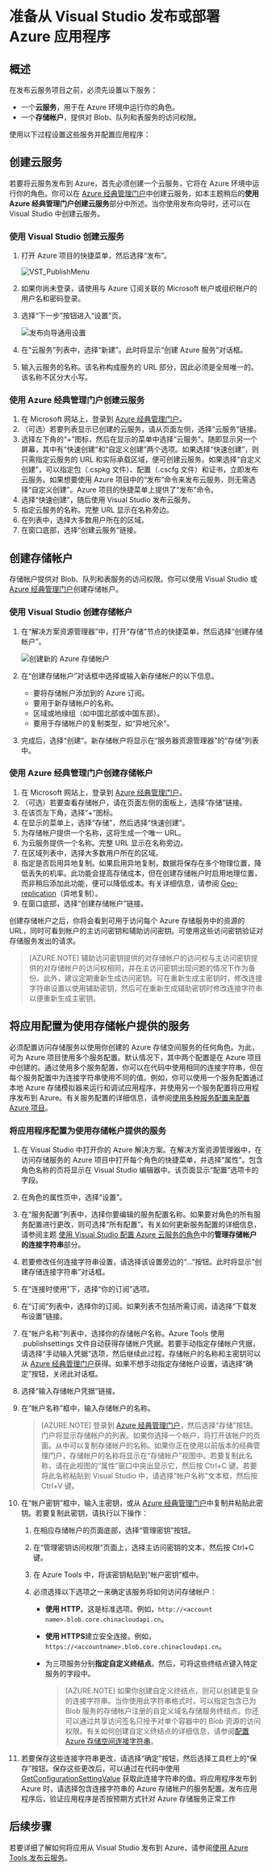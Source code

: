 <properties
    pageTitle="准备从 Visual Studio 发布或部署 Azure 应用程序 | Azure"
    description="了解设置云服务和存储帐户服务以及配置 Azure 应用程序的过程。"
    services="visual-studio-online"
    documentationcenter="na"
    author="TomArcher"
    manager="douge"
    editor="" />
<tags
    ms.assetid="92ee2f9e-ec49-4c7a-900d-620abe5e9d8a"
    ms.service="multiple"
    ms.devlang="dotnet"
    ms.topic="article"
    ms.tgt_pltfrm="na"
    ms.workload="multiple"
    ms.date="11/11/2016"
    wacn.date="03/30/2017"
    ms.author="tarcher" />

# 准备从 Visual Studio 发布或部署 Azure 应用程序
## 概述
在发布云服务项目之前，必须先设置以下服务：

- 一个**云服务**，用于在 Azure 环境中运行你的角色。
- 一个**存储帐户**，提供对 Blob、队列和表服务的访问权限。

使用以下过程设置这些服务并配置应用程序：

## 创建云服务
若要将云服务发布到 Azure，首先必须创建一个云服务，它将在 Azure 环境中运行你的角色。你可以在 [Azure 经典管理门户](https://manage.windowsazure.cn)中创建云服务，如本主题稍后的**使用 Azure 经典管理门户创建云服务**部分中所述。当你使用发布向导时，还可以在 Visual Studio 中创建云服务。

### 使用 Visual Studio 创建云服务
1. 打开 Azure 项目的快捷菜单，然后选择“发布”。

    ![VST\_PublishMenu](./media/vs-azure-tools-cloud-service-publish-set-up-required-services-in-visual-studio/vst-publish-menu.png)
2. 如果你尚未登录，请使用与 Azure 订阅关联的 Microsoft 帐户或组织帐户的用户名和密码登录。
3. 选择“下一步”按钮进入“设置”页。

    ![发布向导通用设置](./media/vs-azure-tools-cloud-service-publish-set-up-required-services-in-visual-studio/publish-settings-page.png)
4. 在“云服务”列表中，选择“新建”。此时将显示“创建 Azure 服务”对话框。
5. 输入云服务的名称。该名称构成服务的 URL 部分，因此必须是全局唯一的。该名称不区分大小写。

### 使用 Azure 经典管理门户创建云服务
1. 在 Microsoft 网站上，登录到 [Azure 经典管理门户](http://go.microsoft.com/fwlink/?LinkId=253103)。
2. （可选）若要列表显示已创建的云服务，请从页面左侧，选择“云服务”链接。
3. 选择左下角的“+”图标，然后在显示的菜单中选择“云服务”。随即显示另一个屏幕，其中有“快速创建”和“自定义创建”两个选项。如果选择“快速创建”，则只需指定云服务的 URL 和实际承载区域，便可创建云服务。如果选择“自定义创建”，可以指定包（.cspkg 文件）、配置（.cscfg 文件）和证书，立即发布云服务。如果想要使用 Azure 项目中的“发布”命令来发布云服务，则无需选择“自定义创建”。Azure 项目的快捷菜单上提供了“发布”命令。
4. 选择“快速创建”，随后使用 Visual Studio 发布云服务。
5. 指定云服务的名称。完整 URL 显示在名称旁边。
6. 在列表中，选择大多数用户所在的区域。
7. 在窗口底部，选择“创建云服务”链接。

## 创建存储帐户

存储帐户提供对 Blob、队列和表服务的访问权限。你可以使用 Visual Studio 或 [Azure 经典管理门户](http://manage.windowsazure.cn)创建存储帐户。

### 使用 Visual Studio 创建存储帐户
1. 在“解决方案资源管理器”中，打开“存储”节点的快捷菜单，然后选择“创建存储帐户”。

    ![创建新的 Azure 存储帐户](./media/vs-azure-tools-cloud-service-publish-set-up-required-services-in-visual-studio/IC744166.png)
2. 在“创建存储帐户”对话框中选择或输入新存储帐户的以下信息。

   - 要将存储帐户添加到的 Azure 订阅。
   - 要用于新存储帐户的名称。
   - 区域或地缘组（如中国北部或中国东部）。
   - 要用于存储帐户的复制类型，如“异地冗余”。
3. 完成后，选择“创建”。新存储帐户将显示在“服务器资源管理器”的“存储”列表中。

### 使用 Azure 经典管理门户创建存储帐户
1. 在 Microsoft 网站上，登录到 [Azure 经典管理门户](http://manage.windowsazure.cn)。
2. （可选）若要查看存储帐户，请在页面左侧的面板上，选择“存储”链接。
3. 在该页左下角，选择“+”图标。
4. 在显示的菜单上，选择“存储”，然后选择“快速创建”。
5. 为存储帐户提供一个名称，这将生成一个唯一 URL。
6. 为云服务提供一个名称。完整 URL 显示在名称旁边。
7. 在区域列表中，选择大多数用户所在的区域。
8. 指定是否启用异地复制。如果启用异地复制，数据将保存在多个物理位置，降低丢失的机率。此功能会提高存储成本，但在创建存储帐户时启用地理位置，而非稍后添加此功能，便可以降低成本。有关详细信息，请参阅 [Geo-replication](http://go.microsoft.com/fwlink/?LinkId=253108)（异地复制）。
9. 在窗口底部，选择“创建存储帐户”链接。

创建存储帐户之后，你将会看到可用于访问每个 Azure 存储服务中的资源的 URL，同时可看到帐户的主访问密钥和辅助访问密钥。可使用这些访问密钥验证对存储服务发出的请求。

> [AZURE.NOTE]
辅助访问密钥提供的对存储帐户的访问权与主访问密钥提供的对存储帐户的访问权相同，并在主访问密钥出现问题的情况下作为备份。此外，建议定期重新生成访问密钥。可在重新生成主密钥时，修改连接字符串设置以使用辅助密钥，然后可在重新生成辅助密钥时修改连接字符串以便重新生成主密钥。
>
>

## 将应用配置为使用存储帐户提供的服务
必须配置访问存储服务以使用你创建的 Azure 存储空间服务的任何角色。为此，可为 Azure 项目使用多个服务配置。默认情况下，其中两个配置是在 Azure 项目中创建的。通过使用多个服务配置，你可以在代码中使用相同的连接字符串，但在每个服务配置中为连接字符串使用不同的值。例如，你可以使用一个服务配置通过本地 Azure 存储模拟器来运行和调试应用程序，并使用另一个服务配置将应用程序发布到 Azure。有关服务配置的详细信息，请参阅[使用多种服务配置来配置 Azure 项目](/documentation/articles/vs-azure-tools-multiple-services-project-configurations/)。

### 将应用程序配置为使用存储帐户提供的服务
1. 在 Visual Studio 中打开你的 Azure 解决方案。在解决方案资源管理器中，在访问存储服务的 Azure 项目中打开每个角色的快捷菜单，并选择“属性”。包含角色名称的页将显示在 Visual Studio 编辑器中。该页面显示“配置”选项卡的字段。
2. 在角色的属性页中，选择“设置”。
3. 在“服务配置”列表中，选择你要编辑的服务配置名称。如果要对角色的所有服务配置进行更改，则可选择“所有配置”。有关如何更新服务配置的详细信息，请参阅主题 [使用 Visual Studio 配置 Azure 云服务的角色](/documentation/articles/vs-azure-tools-configure-roles-for-cloud-service/)中的**管理存储帐户的连接字符串**部分。
4. 若要修改任何连接字符串设置，请选择该设置旁边的“…”按钮。此时将显示“创建存储连接字符串”对话框。
5. 在“连接时使用”下，选择“你的订阅”选项。
6. 在“订阅”列表中，选择你的订阅。如果列表不包括所需订阅，请选择“下载发布设置”链接。
7. 在“帐户名称”列表中，选择你的存储帐户名称。Azure Tools 使用 .publishsettings 文件自动获得存储帐户凭据。若要手动指定存储帐户凭据，请选择“手动输入凭据”选项，然后继续此过程。存储帐户的名称和主密钥可以从 [Azure 经典管理门户](http://manage.windowsazure.cn)获得。如果不想手动指定存储帐户设置，请选择“确定”按钮，关闭此对话框。
8. 选择“输入存储帐户凭据”链接。
9. 在“帐户名称”框中，输入存储帐户的名称。

   > [AZURE.NOTE]
   登录到 [Azure 经典管理门户](https://manage.windowsazure.cn)，然后选择“存储”按钮。门户将显示存储帐户的列表。如果你选择一个帐户，将打开该帐户的页面。从中可以复制存储帐户的名称。如果你正在使用以前版本的经典管理门户，存储帐户的名称将显示在“存储帐户”视图中。若要复制此名称，请在此视图的“属性”窗口中突出显示它，然后按 Ctrl+C 键。若要将此名称粘贴到 Visual Studio 中，请选择“帐户名称”文本框，然后按 Ctrl+V 键。
   >
   >
10. 在“帐户密钥”框中，输入主密钥，或从 [Azure 经典管理门户](https://manage.windowsazure.cn)中复制并粘贴此密钥。若要复制此密钥，请执行以下操作：

    1. 在相应存储帐户的页面底部，选择“管理密钥”按钮。
    2. 在“管理密钥访问权限”页面上，选择主访问密钥的文本，然后按 Ctrl+C 键。
    3. 在 Azure Tools 中，将该密钥粘贴到“帐户密钥”框中。
    4. 必须选择以下选项之一来确定该服务将如何访问存储帐户：

       - **使用 HTTP**。这是标准选项。例如，`http://<account name>.blob.core.chinacloudapi.cn`。
       - **使用 HTTPS**建立安全连接。例如，`https://<accountname>.blob.core.chinacloudapi.cn`。
       - 为三项服务分别**指定自定义终结点**。然后，可将这些终结点键入特定服务的字段中。

         > [AZURE.NOTE]
         如果你创建自定义终结点，则可以创建更复杂的连接字符串。当你使用此字符串格式时，可以指定包含已为 Blob 服务的存储帐户注册的自定义域名存储服务终结点。你还可以通过共享访问签名只授予对单个容器中的 Blob 资源的访问权限。有关如何创建自定义终结点的详细信息，请参阅[配置 Azure 存储空间连接字符串](/documentation/articles/storage-configure-connection-string/)。
         >
         >
11. 若要保存这些连接字符串更改，请选择“确定”按钮，然后选择工具栏上的“保存”按钮。保存这些更改后，可以通过在代码中使用 [GetConfigurationSettingValue](https://msdn.microsoft.com/zh-cn/library/azure/microsoft.windowsazure.serviceruntime.roleenvironment.getconfigurationsettingvalue.aspx) 获取此连接字符串的值。将应用程序发布到 Azure 时，请选择包含连接字符串的 Azure 存储帐户的服务配置。发布应用程序后，验证应用程序是否按预期方式针对 Azure 存储服务正常工作

## 后续步骤
若要详细了解如何将应用从 Visual Studio 发布到 Azure，请参阅[使用 Azure Tools 发布云服务](/documentation/articles/vs-azure-tools-publishing-a-cloud-service/)。

<!---HONumber=Mooncake_0320_2017-->
<!-- Update_Description: wording update -->